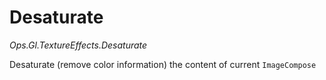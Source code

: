 # Desaturate

*Ops.Gl.TextureEffects.Desaturate*

Desaturate (remove color information) the content of current ```ImageCompose``` 